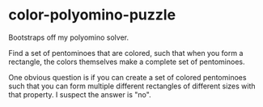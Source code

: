 # color-polyomino-puzzle

Bootstraps off my polyomino solver.

Find a set of pentominoes that are colored, such that when you form a rectangle, the colors themselves make a complete set of pentominoes.

One obvious question is if you can create a set of colored pentominoes such that you can form multiple different rectangles of different sizes with that property. I suspect the answer is "no".
